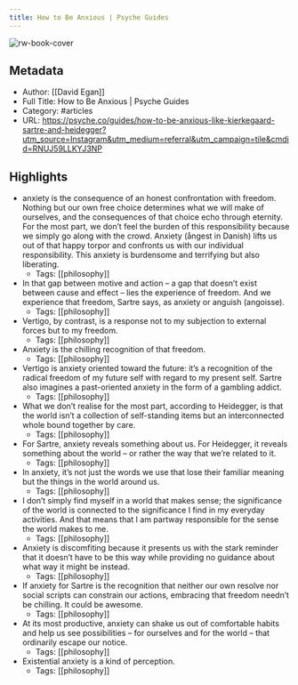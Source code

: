 ```yaml
---
title: How to Be Anxious | Psyche Guides
---
```

![rw-book-cover](https://readwise-assets.s3.amazonaws.com/static/images/article3.5c705a01b476.png)

## Metadata
- Author: [[David Egan]]
- Full Title: How to Be Anxious | Psyche Guides
- Category: #articles
- URL: https://psyche.co/guides/how-to-be-anxious-like-kierkegaard-sartre-and-heidegger?utm_source=Instagram&utm_medium=referral&utm_campaign=tile&cmdid=RNUJ59LLKYJ3NP

## Highlights
- anxiety is the consequence of an honest confrontation with freedom. Nothing but our own free choice determines what we will make of ourselves, and the consequences of that choice echo through eternity. For the most part, we don’t feel the burden of this responsibility because we simply go along with the crowd. Anxiety (ångest in Danish) lifts us out of that happy torpor and confronts us with our individual responsibility. This anxiety is burdensome and terrifying but also liberating.
    - Tags: [[philosophy]] 
- In that gap between motive and action – a gap that doesn’t exist between cause and effect – lies the experience of freedom. And we experience that freedom, Sartre says, as anxiety or anguish (angoisse).
    - Tags: [[philosophy]] 
- Vertigo, by contrast, is a response not to my subjection to external forces but to my freedom.
    - Tags: [[philosophy]] 
- Anxiety is the chilling recognition of that freedom.
    - Tags: [[philosophy]] 
- Vertigo is anxiety oriented toward the future: it’s a recognition of the radical freedom of my future self with regard to my present self. Sartre also imagines a past-oriented anxiety in the form of a gambling addict.
    - Tags: [[philosophy]] 
- What we don’t realise for the most part, according to Heidegger, is that the world isn’t a collection of self-standing items but an interconnected whole bound together by care.
    - Tags: [[philosophy]] 
- For Sartre, anxiety reveals something about us. For Heidegger, it reveals something about the world – or rather the way that we’re related to it.
    - Tags: [[philosophy]] 
- In anxiety, it’s not just the words we use that lose their familiar meaning but the things in the world around us.
    - Tags: [[philosophy]] 
- I don’t simply find myself in a world that makes sense; the significance of the world is connected to the significance I find in my everyday activities. And that means that I am partway responsible for the sense the world makes to me.
    - Tags: [[philosophy]] 
- Anxiety is discomfiting because it presents us with the stark reminder that it doesn’t have to be this way while providing no guidance about what way it might be instead.
    - Tags: [[philosophy]] 
- If anxiety for Sartre is the recognition that neither our own resolve nor social scripts can constrain our actions, embracing that freedom needn’t be chilling. It could be awesome.
    - Tags: [[philosophy]] 
- At its most productive, anxiety can shake us out of comfortable habits and help us see possibilities – for ourselves and for the world – that ordinarily escape our notice.
    - Tags: [[philosophy]] 
- Existential anxiety is a kind of perception.
    - Tags: [[philosophy]] 
